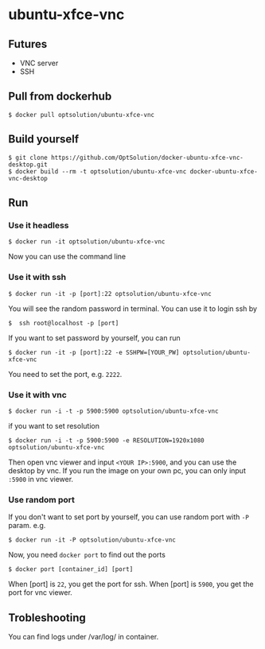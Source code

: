 ubuntu-xfce-vnc
=========================
## Futures
- VNC server
- SSH

## Pull from dockerhub

```
$ docker pull optsolution/ubuntu-xfce-vnc
```

## Build yourself

```
$ git clone https://github.com/OptSolution/docker-ubuntu-xfce-vnc-desktop.git
$ docker build --rm -t optsolution/ubuntu-xfce-vnc docker-ubuntu-xfce-vnc-desktop
```

## Run

### Use it headless
```
$ docker run -it optsolution/ubuntu-xfce-vnc
```
Now you can use the command line

### Use it with ssh
```
$ docker run -it -p [port]:22 optsolution/ubuntu-xfce-vnc
```
You will see the random password in terminal. You can use it to login ssh by
```
$  ssh root@localhost -p [port]
```
If you want to set password by yourself, you can run 
```
$ docker run -it -p [port]:22 -e SSHPW=[YOUR_PW] optsolution/ubuntu-xfce-vnc
```

You need to set the port, e.g. `2222`. 

### Use it with vnc
```
$ docker run -i -t -p 5900:5900 optsolution/ubuntu-xfce-vnc
```
if you want to set resolution
```
$ docker run -i -t -p 5900:5900 -e RESOLUTION=1920x1080 optsolution/ubuntu-xfce-vnc
```

Then open vnc viewer and input `<YOUR IP>:5900`, and you can use the desktop by vnc. If you run the image on your own pc, you can only input `:5900` in vnc viewer.

### Use random port
If you don't want to set port by yourself, you can use random port with `-P` param. e.g.
```
$ docker run -it -P optsolution/ubuntu-xfce-vnc
```
Now, you need `docker port` to find out the ports
```
$ docker port [container_id] [port]
```
When [port] is `22`, you get the port for ssh. When [port] is `5900`, you get the port for vnc viewer.

## Trobleshooting
You can find logs under /var/log/ in container.

